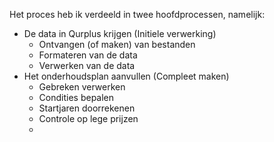 Het proces heb ik verdeeld in twee hoofdprocessen, namelijk:
- De data in Qurplus krijgen (Initiele verwerking)
	- Ontvangen (of maken) van bestanden
	- Formateren van de data
	- Verwerken van de data
- Het onderhoudsplan aanvullen (Compleet maken)
	- Gebreken verwerken
	- Condities bepalen
	- Startjaren doorrekenen
	- Controle op lege prijzen
	- 

